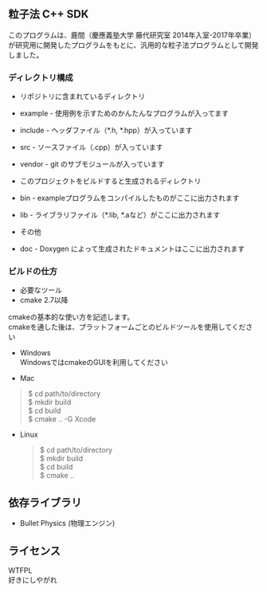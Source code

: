 ## 粒子法 C++ SDK
このプログラムは、鹿間（慶應義塾大学 藤代研究室 2014年入室-2017年卒業）が研究用に開発したプログラムをもとに、汎用的な粒子法プログラムとして開発しました。


### ディレクトリ構成

* リポジトリに含まれているディレクトリ
 * example - 使用例を示すためのかんたんなプログラムが入ってます
 * include - ヘッダファイル（\*.h, \*.hpp）が入っています
 * src - ソースファイル（\.cpp）が入っています
 * vendor - git のサブモジュールが入っています


* このプロジェクトをビルドすると生成されるディレクトリ
 * bin - exampleプログラムをコンパイルしたものがここに出力されます
 * lib - ライブラリファイル（\*.lib, \*.aなど）がここに出力されます


* その他
 * doc - Doxygen によって生成されたドキュメントはここに出力されます

### ビルドの仕方

* 必要なツール
 * cmake 2.7以降

cmakeの基本的な使い方を記述します。  
cmakeを通した後は、プラットフォームごとのビルドツールを使用してください

* Windows  
 WindowsではcmakeのGUIを利用してください

* Mac
 > $ cd path/to/directory  
 > $ mkdir build  
 > $ cd build  
 > $ cmake .. -G Xcode  

* Linux
  > $ cd path/to/directory  
  > $ mkdir build  
  > $ cd build  
  > $ cmake ..


## 依存ライブラリ
* Bullet Physics (物理エンジン)

## ライセンス
WTFPL  
好きにしやがれ
